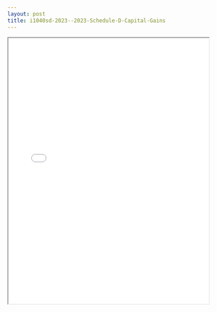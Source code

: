 ```yaml
---
layout: post
title: i1040sd-2023--2023-Schedule-D-Capital-Gains
---
```


<div class="pdf-container">
<iframe src="/ea//_pdf-2-md/i1040sd-2023--2023-Schedule-D-Capital-Gains.pdf" height="600" width="90%" allowFullScreen="true"></iframe>
</div>

